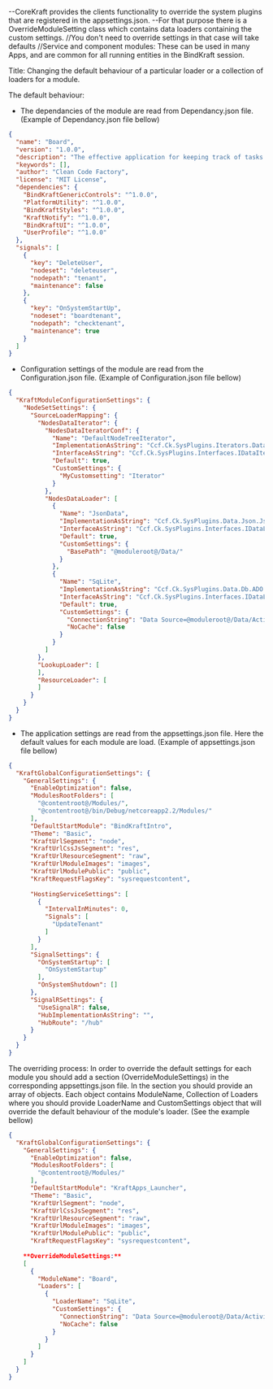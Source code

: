 --CoreKraft provides the clients functionality to override the system plugins that are registered in the appsettings.json.
--For that purpose there is a OverrideModuleSetting class which contains data loaders containing the custom settings.
//You don't need to override settings in that case will take defaults
//Service and component modules: These can be used in many Apps, and are common for all running entities in the BindKraft session. 

Title: Changing the default behaviour of a particular loader or a collection of loaders for a module.

The default behaviour:
 - The dependancies of the module are read from Dependancy.json file. (Example of Dependancy.json file bellow)
```json
{
  "name": "Board",
  "version": "1.0.0",
  "description": "The effective application for keeping track of tasks in project. Organize multiple projects in one place, create tasks and make assignments, attached files or share boards",
  "keywords": [],
  "author": "Clean Code Factory",
  "license": "MIT License",
  "dependencies": {
    "BindKraftGenericControls": "^1.0.0",
    "PlatformUtility": "^1.0.0",
    "BindKraftStyles": "^1.0.0",
    "KraftNotify": "^1.0.0",
    "BindKraftUI": "^1.0.0",
    "UserProfile": "^1.0.0"
  },
  "signals": [
    {
      "key": "DeleteUser",
      "nodeset": "deleteuser",
      "nodepath": "tenant",
      "maintenance": false
    },
    {
      "key": "OnSystemStartUp",
      "nodeset": "boardtenant",
      "nodepath": "checktenant",
      "maintenance": true
    }
  ]
}
```
 - Configuration settings of the module are read from the Configuration.json file. (Example of Configuration.json file bellow)
```json
{
  "KraftModuleConfigurationSettings": {
    "NodeSetSettings": {
      "SourceLoaderMapping": {
        "NodesDataIterator": {
          "NodesDataIteratorConf": {
            "Name": "DefaultNodeTreeIterator",
            "ImplementationAsString": "Ccf.Ck.SysPlugins.Iterators.DataNodes.DataNodesImp, Ccf.Ck.SysPlugins.Iterators.DataNodes",
            "InterfaceAsString": "Ccf.Ck.SysPlugins.Interfaces.IDataIteratorPlugin, Ccf.Ck.SysPlugins.Interfaces",
            "Default": true,
            "CustomSettings": {
              "MyCustomsetting": "Iterator"
            }
          },
          "NodesDataLoader": [
            {
              "Name": "JsonData",
              "ImplementationAsString": "Ccf.Ck.SysPlugins.Data.Json.JsonDataImp, Ccf.Ck.SysPlugins.Data.Json",
              "InterfaceAsString": "Ccf.Ck.SysPlugins.Interfaces.IDataLoaderPlugin, Ccf.Ck.SysPlugins.Interfaces",
              "Default": true,
              "CustomSettings": {
                "BasePath": "@moduleroot@/Data/"
              }
            },
            {
              "Name": "SqLite",
              "ImplementationAsString": "Ccf.Ck.SysPlugins.Data.Db.ADO.GenericSQLite, Ccf.Ck.SysPlugins.Data.Db.ADO",
              "InterfaceAsString": "Ccf.Ck.SysPlugins.Interfaces.IDataLoaderPlugin, Ccf.Ck.SysPlugins.Interfaces",
              "Default": true,
              "CustomSettings": {
                "ConnectionString": "Data Source=@moduleroot@/Data/Activity%tenantid%.sqlite;",
                "NoCache": false
              }
            }
          ]
        },
        "LookupLoader": [
        ],
        "ResourceLoader": [
        ]
      }
    }
  }
}
```
 - The application settings are read from the appsettings.json file. Here the default values for each module are load. (Example of appsettings.json file bellow)
```json
{
  "KraftGlobalConfigurationSettings": {
    "GeneralSettings": {
      "EnableOptimization": false,
      "ModulesRootFolders": [
        "@contentroot@/Modules/",
        "@contentroot@/bin/Debug/netcoreapp2.2/Modules/"
      ],
      "DefaultStartModule": "BindKraftIntro",
      "Theme": "Basic",
      "KraftUrlSegment": "node",
      "KraftUrlCssJsSegment": "res",
      "KraftUrlResourceSegment": "raw",
      "KraftUrlModuleImages": "images",
      "KraftUrlModulePublic": "public",
      "KraftRequestFlagsKey": "sysrequestcontent",
    
      "HostingServiceSettings": [
        {
          "IntervalInMinutes": 0,
          "Signals": [
            "UpdateTenant"
          ]
        }
      ],
      "SignalSettings": {
        "OnSystemStartup": [
          "OnSystemStartup"
        ],
        "OnSystemShutdown": []
      },
      "SignalRSettings": {
        "UseSignalR": false,
        "HubImplementationAsString": "",
        "HubRoute": "/hub"
      }
    }
  }
}
```
The overriding process:
In order to override the default settings for each module you should add a section (OverrideModuleSettings) in the corresponding appsettings.json file.
In the section you should provide an array of objects. Each object contains ModuleName, Collection of Loaders where you should provide LoaderName and 
CustomSettings object that will override the default behaviour of the module's loader. 
(See the example bellow)
```json
{
  "KraftGlobalConfigurationSettings": {
    "GeneralSettings": {
      "EnableOptimization": false,
      "ModulesRootFolders": [
        "@contentroot@/Modules/"
      ],
      "DefaultStartModule": "KraftApps_Launcher",
      "Theme": "Basic",
      "KraftUrlSegment": "node",
      "KraftUrlCssJsSegment": "res",
      "KraftUrlResourceSegment": "raw",
      "KraftUrlModuleImages": "images",
      "KraftUrlModulePublic": "public",
      "KraftRequestFlagsKey": "sysrequestcontent",
     
    **OverrideModuleSettings:** 
    [
      {
        "ModuleName": "Board",
        "Loaders": [
          {
            "LoaderName": "SqLite",
            "CustomSettings": {
              "ConnectionString": "Data Source=@moduleroot@/Data/Activity%tenantid%.sqlite;",
              "NoCache": false
            }
          }
        ]
      }
    ]
  }
}
```



